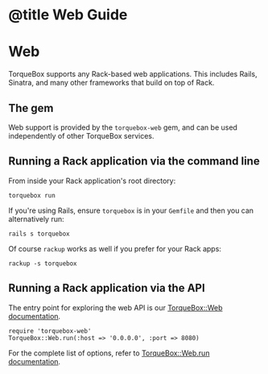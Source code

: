 # @title Web Guide

# Web

TorqueBox supports any Rack-based web applications. This includes
Rails, Sinatra, and many other frameworks that build on top of Rack.

## The gem

Web support is provided by the `torquebox-web` gem, and can be used
independently of other TorqueBox services.


## Running a Rack application via the command line

From inside your Rack application's root directory:
    
    torquebox run

If you're using Rails, ensure `torquebox` is in your `Gemfile` and
then you can alternatively run:

    rails s torquebox

Of course `rackup` works as well if you prefer for your Rack apps:

    rackup -s torquebox


## Running a Rack application via the API

The entry point for exploring the web API is our [TorqueBox::Web
documentation](TorqueBox/Web.html).

    require 'torquebox-web'
    TorqueBox::Web.run(:host => '0.0.0.0', :port => 8080)

For the complete list of options, refer to [TorqueBox::Web.run
documentation](TorqueBox/Web.html#run-class_method).
